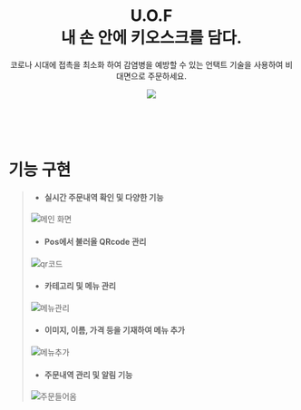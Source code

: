   <h1 align="center"><strong>U.O.F</strong><br>내 손 안에 키오스크를 담다. </h1>
<p align="center">
 코로나 시대에 접촉을 최소화 하여 감염병을 예방할 수 있는 언택트 기술을 사용하여 비대면으로 주문하세요.
</p>

<p align="center">
  <a href = "https://github.com/UOF2021/U.O.F-Mobile"><img src="https://img.shields.io/badge/MAIN REPO-UOF_MOBILE-informatoinal?style=for-the-badge"/></a>
</p>

<br>
<br>
<br>

# 기능 구현
> -  #### 실시간 주문내역 확인 및 다양한 기능
> ![메인 화면](https://user-images.githubusercontent.com/15906109/132533644-aeb169f1-17a3-40be-beeb-a2821b5205fc.png) 
> -  #### Pos에서 불러올 QRcode 관리
> ![qr코드](https://user-images.githubusercontent.com/15906109/132534897-379c38b2-5c0f-4c5b-89ee-ce767dc562b5.png)
> -  #### 카테고리 및 메뉴 관리
> ![메뉴관리](https://user-images.githubusercontent.com/15906109/132534997-0fb24f31-9d61-42c1-8992-431d505d5c2a.png)
> -  #### 이미지, 이름, 가격 등을 기재하여 메뉴 추가
> ![메뉴추가](https://user-images.githubusercontent.com/15906109/132535031-e308a8f6-1061-4288-b10e-c5c427deb394.png)
> -  #### 주문내역 관리 및 알림 기능
> ![주문들어옴](https://user-images.githubusercontent.com/15906109/132535070-06d50a31-d505-4082-9ef8-acdc689f3ade.png)



